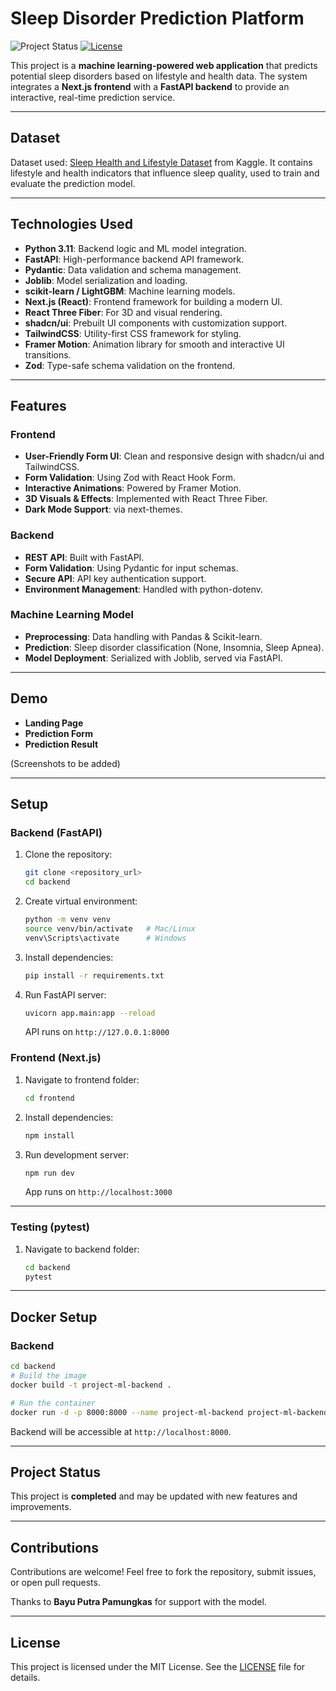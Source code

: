 # Sleep Disorder Prediction Platform

![Project Status](https://img.shields.io/badge/status-in%20development-yellow) [![License](https://img.shields.io/badge/license-MIT-blue)](./LICENSE)

This project is a **machine learning-powered web application** that predicts potential sleep disorders based on lifestyle and health data. The system integrates a **Next.js frontend** with a **FastAPI backend** to provide an interactive, real-time prediction service.

---

## Dataset

Dataset used: [Sleep Health and Lifestyle Dataset](https://www.kaggle.com/datasets/uom190346a/sleep-health-and-lifestyle-dataset) from Kaggle. It contains lifestyle and health indicators that influence sleep quality, used to train and evaluate the prediction model.

---

## Technologies Used

* **Python 3.11**: Backend logic and ML model integration.
* **FastAPI**: High-performance backend API framework.
* **Pydantic**: Data validation and schema management.
* **Joblib**: Model serialization and loading.
* **scikit-learn / LightGBM**: Machine learning models.
* **Next.js (React)**: Frontend framework for building a modern UI.
* **React Three Fiber**: For 3D and visual rendering.
* **shadcn/ui**: Prebuilt UI components with customization support.
* **TailwindCSS**: Utility-first CSS framework for styling.
* **Framer Motion**: Animation library for smooth and interactive UI transitions.
* **Zod**: Type-safe schema validation on the frontend.

---

## Features

### Frontend

* **User-Friendly Form UI**: Clean and responsive design with shadcn/ui and TailwindCSS.
* **Form Validation**: Using Zod with React Hook Form.
* **Interactive Animations**: Powered by Framer Motion.
* **3D Visuals & Effects**: Implemented with React Three Fiber.
* **Dark Mode Support**: via next-themes.

### Backend

* **REST API**: Built with FastAPI.
* **Form Validation**: Using Pydantic for input schemas.
* **Secure API**: API key authentication support.
* **Environment Management**: Handled with python-dotenv.

### Machine Learning Model

* **Preprocessing**: Data handling with Pandas & Scikit-learn.
* **Prediction**: Sleep disorder classification (None, Insomnia, Sleep Apnea).
* **Model Deployment**: Serialized with Joblib, served via FastAPI.

---

## Demo

* **Landing Page**
* **Prediction Form**
* **Prediction Result**

(Screenshots to be added)

---

## Setup

### Backend (FastAPI)

1. Clone the repository:

   ```bash
   git clone <repository_url>
   cd backend
   ```

2. Create virtual environment:

   ```bash
   python -m venv venv
   source venv/bin/activate   # Mac/Linux
   venv\Scripts\activate      # Windows
   ```

3. Install dependencies:

   ```bash
   pip install -r requirements.txt
   ```

4. Run FastAPI server:

   ```bash
   uvicorn app.main:app --reload
   ```

   API runs on `http://127.0.0.1:8000`

### Frontend (Next.js)

1. Navigate to frontend folder:

   ```bash
   cd frontend
   ```

2. Install dependencies:

   ```bash
   npm install
   ```

3. Run development server:

   ```bash
   npm run dev
   ```

   App runs on `http://localhost:3000`

---

### Testing (pytest)

1. Navigate to backend folder:

   ```bash
   cd backend
   pytest
   ```

---

## Docker Setup

### Backend

```bash
cd backend
# Build the image
docker build -t project-ml-backend .

# Run the container
docker run -d -p 8000:8000 --name project-ml-backend project-ml-backend
```

Backend will be accessible at `http://localhost:8000`.

---

## Project Status

This project is **completed** and may be updated with new features and improvements.

---

## Contributions

Contributions are welcome! Feel free to fork the repository, submit issues, or open pull requests.

Thanks to **Bayu Putra Pamungkas** for support with the model.

---

## License

This project is licensed under the MIT License. See the [LICENSE](LICENSE) file for details.
